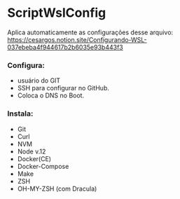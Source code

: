 # ScriptWslConfig
Aplica automaticamente as configurações desse arquivo: https://cesargos.notion.site/Configurando-WSL-037ebeba4f944617b2b6035e93b443f3
### Configura:
- usuário do GIT 
- SSH para configurar no GitHub. 
- Coloca o DNS no Boot. 
### Instala:
- Git
- Curl
- NVM
- Node v.12
- Docker(CE)
- Docker-Compose
- Make
- ZSH
- OH-MY-ZSH (com Dracula)
